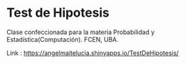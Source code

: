 # Test de Hipotesis 

Clase confeccionada para la materia Probabilidad y Estadística(Computación). FCEN, UBA.



Link : https://angelmaitelucia.shinyapps.io/TestDeHipotesis/
